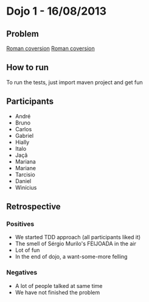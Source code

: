 # Dojo 1 - 16/08/2013

## Problem

[Roman coversion] [Roman coversion]

## How to run

To run the tests, just import maven project and get fun

## Participants

* André
* Bruno
* Carlos
* Gabriel
* Hially
* Italo
* Jaçã
* Mariana
* Mariane
* Tarcisio
* Daniel
* Winícius

## Retrospective

### Positives
 
* We started TDD approach (all participants liked it)
* The smell of Sérgio Murilo's FEIJOADA in the air
* Lot of fun
* In the end of dojo, a want-some-more felling

### Negatives

* A lot of people talked at same time
* We have not finished the problem


[Roman coversion]: http://codingdojo.org/cgi-bin/wiki.pl?KataRomanNumerals